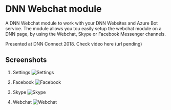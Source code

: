 # DNN Webchat module
A DNN Webchat module to work with your DNN Websites and Azure Bot service. The module allows you tou easily setup the webchat module on a DNN page, by using the Webchat, Skype or Facebook Messenger channels. 

Presented at DNN Connect 2018. Check video here (url pending)

## Screenshots

1. Settings
![Settings](https://github.com/intelequia/dnn.webchat/raw/master/docs/Facebook.png)

2. Facebook
![Facebook](https://github.com/intelequia/dnn.webchat/raw/master/docs/Facebook1.png)

3. Skype
![Skype](https://github.com/intelequia/dnn.webchat/raw/master/docs/Skype.png)

4. Webchat
![Webchat](https://github.com/intelequia/dnn.webchat/raw/master/docs/Webchat.png)


